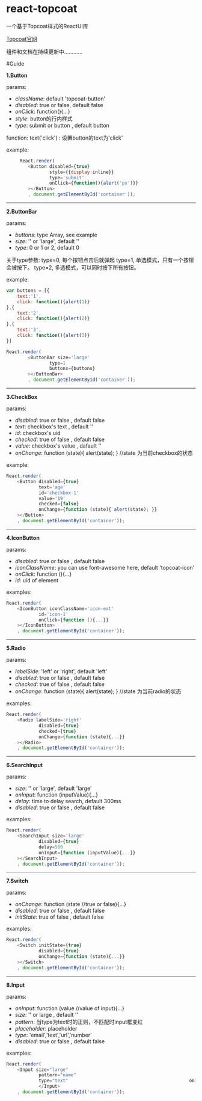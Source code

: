 # react-topcoat
一个基于Topcoat样式的ReactUI库

[Topcoat官网](http://topcoat.io/topcoat/)

组件和文档在持续更新中…………

#Guide

**1.Button**

params:
 - *className*: default 'topcoat-button'
 - *disabled*: true or false, default false
 - *onClick*: function(){...}
 - *style*: button的行内样式
 - *type*: submit or button , default button

function:
text('click') : 设置button的text为'click'
 
example:
```js
     React.render(
        <Button disabled={true}
                style={{display:inline}}
                type='submit'
                onClick={function(){alert('px')}}
        ></Button>
        , document.getElementById('container'));
```


----------

**2.ButtonBar**

params:
 - *buttons*: type Array, see example
 - *size*: '' or 'large', default ''
 - *type*: 0 or 1 or 2, default 0

关于type参数: 
type=0, 每个按钮点击后就弹起
type=1, 单选模式，只有一个按钮会被按下。
type=2, 多选模式，可以同时按下所有按钮。

example:
```js
var buttons = [{
    text:'1',
    click: function(){alert(1)}
},{
    text:'2',
    click: function(){alert(2)}
},{
    text:'3',
    click: function(){alert(3)}
}]

React.render(
        <ButtonBar size='large'
                type=1
                buttons={buttons}
        ></ButtonBar>
        , document.getElementById('container'));

```

----------

**3.CheckBox**

params:
 - *disabled*: true or false , default false
 - *text*: checkbox's text , default ''
 - *id*: checkbox's uid
 - *checked*: true of false , default false
 - *value*: checkbox's value , dafault ''
 - *onChange*: function (state){ alert(state); }  //state 为当前checkbox的状态

example:
```js
React.render(
    <Button disabled={true}
            text='age'
            id='checkbox-1'
            value='19'
            checked={false}
            onChange={function (state){ alert(state); }}
    ></Button>
    , document.getElementById('container'));
```

----------

**4.IconButton**

params:
 - *disabled*: true or false , default false
 - *iconClassName*:  you can use font-awesome here, default 'topcoat-icon'
 - *onClick*: function (){...}
 - *id*: uid of element

examples:
```js
React.render(
    <IconButton iconClassName='icon-eat'
            id='icon-1'
            onClick={function (){...}}
    ></IconButton>
    , document.getElementById('container'));
```

----------

**5.Radio**

params:
 - *labelSide*: 'left' or 'right', default 'left'
 - *disabled*: true or false , default false
 - *checked*: true of false , default false
 - *onChange*: function (state){ alert(state); }  //state 为当前radio的状态

examples:
```js
React.render(
    <Radio labelSide='right'
            disabled={true}
            checked={true}
            onChange={function (state){...}}
    ></Radio>
    , document.getElementById('container'));
```

----------

**6.SearchInput**

params:
 - *size*: '' or 'large', default 'large'
 - *onInput*: function (inputValue){...}
 - *delay*: time to delay search, default 300ms
 - *disabled*: true or false , default false

examples:
```js
React.render(
    <SearchInput size='large'
            disabled={true}
            delay=500
            onInput={function (inputValue){...}}
    ></SearchInput>
    , document.getElementById('container'));
```

----------

**7.Switch**

params:
 - *onChange*: function (state //true or false){...}
 - *disabled*: true or false , default false
 - *initState*: true of false , default false
 
examples:
```js
React.render(
    <Switch initState={true}
            disabled={true}
            onChange={function (state){...}}
    ></Switch>
    , document.getElementById('container'));
```

----------

**8.Input**

params:
 - *onInput*: function (value //value of input){...}
 - *size*: '' or large , default ''
 - *pattern*: 当type为text时的正则，不匹配时input框变红
 - *placeholder*: placeholder
 - *type*: 'email','text','url','number'
 - *disabled*: true or false , default false
 
examples:
```js
React.render(
    <Input size="large" 
            pattern="name" 
            type="text"                                             onInput={function(v){console.log(v)}}>
            </Input>
    , document.getElementById('container'));
```
